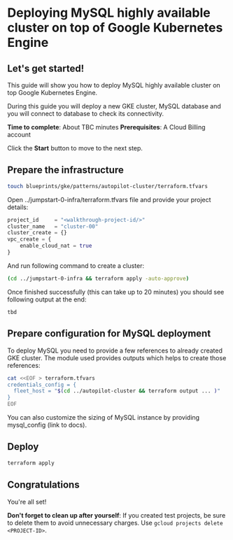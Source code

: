 # Deploying MySQL highly available cluster on top of Google Kubernetes Engine
<walkthrough-tutorial-duration duration="40"></walkthrough-tutorial-duration>

## Let's get started!
This guide will show you how to deploy MySQL highly available cluster on top Google Kubernetes Engine.

During this guide you will deploy a new GKE cluster, MySQL database and you will connect to database to check its connectivity.

**Time to complete**: About TBC minutes
**Prerequisites**: A Cloud Billing account

Click the **Start** button to move to the next step.


## Prepare the infrastructure
```sh
touch blueprints/gke/patterns/autopilot-cluster/terraform.tfvars
```

Open <walkthrough-editor-open-file filePath="cloudshell_open/cloud-foundation-fabric/blueprints/gke/patterns/autopilot-cluster/terraform.tfvars">../jumpstart-0-infra/terraform.tfvars</walkthrough-editor-open-file> file and provide your project details:

<walkthrough-project-setup billing="true"></walkthrough-project-setup>

```tfvars
project_id     = "<walkthrough-project-id/>"
cluster_name   = "cluster-00"
cluster_create = {}
vpc_create = {
    enable_cloud_nat = true
}
```

And run following command to create a cluster:
```sh
(cd ../jumpstart-0-infra && terraform apply -auto-approve)
```

Once finished successfully (this can take up to 20 minutes) you should see following output at the end:
```terminal
tbd
```

## Prepare configuration for MySQL deployment
To deploy MySQL you need to provide a few references to already created GKE cluster. The module used provides outputs
which helps to create those references:
```sh
cat <<EOF > terraform.tfvars
credentials_config = {
  fleet_host = "$(cd ../autopilot-cluster && terraform output ... )"
}
EOF
```

You can also customize the sizing of MySQL instance by providing mysql_config (link to docs).

## Deploy
```sh
terraform apply
```

## Congratulations

<walkthrough-conclusion-trophy></walkthrough-conclusion-trophy>

You're all set!

**Don't forget to clean up after yourself**: If you created test projects, be sure to delete them to avoid unnecessary charges. Use `gcloud projects delete <PROJECT-ID>`.
